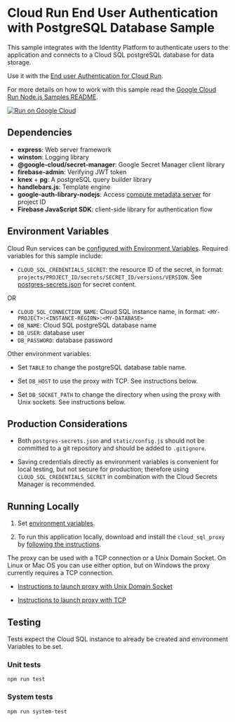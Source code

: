 # Cloud Run End User Authentication with PostgreSQL Database Sample

This sample integrates with the Identity Platform to authenticate users to the
application and connects to a Cloud SQL postgreSQL database for data storage.

Use it with the [End user Authentication for Cloud Run](http://cloud.google.com/run/docs/tutorials/identity-platform).

For more details on how to work with this sample read the [Google Cloud Run Node.js Samples README](https://github.com/GoogleCloudPlatform/nodejs-docs-samples/tree/master/run).

[![Run on Google Cloud](https://deploy.cloud.run/button.svg)](https://deploy.cloud.run)

## Dependencies

* **express**: Web server framework
* **winston**: Logging library
* **@google-cloud/secret-manager**: Google Secret Manager client library
* **firebase-admin**: Verifying JWT token
* **knex** + **pg**: A postgreSQL query builder library
* **handlebars.js**: Template engine
* **google-auth-library-nodejs**: Access [compute metadata server](https://cloud.google.com/compute/docs/storing-retrieving-metadata) for project ID
* **Firebase JavaScript SDK**: client-side library for authentication flow

## Environment Variables

Cloud Run services can be [configured with Environment Variables](https://cloud.google.com/run/docs/configuring/environment-variables).
Required variables for this sample include:

* `CLOUD_SQL_CREDENTIALS_SECRET`: the resource ID of the secret, in format: `projects/PROJECT_ID/secrets/SECRET_ID/versions/VERSION`. See [postgres-secrets.json](postgres-secrets.json) for secret content.

OR

* `CLOUD_SQL_CONNECTION_NAME`: Cloud SQL instance name, in format: `<MY-PROJECT>:<INSTANCE-REGION>:<MY-DATABASE>`
* `DB_NAME`: Cloud SQL postgreSQL database name
* `DB_USER`: database user
* `DB_PASSWORD`: database password

Other environment variables:

* Set `TABLE` to change the postgreSQL database table name.

* Set `DB_HOST` to use the proxy with TCP. See instructions below.

* Set `DB_SOCKET_PATH` to change the directory when using the proxy with Unix sockets.
  See instructions below.

## Production Considerations

* Both `postgres-secrets.json` and `static/config.js` should not be committed to
  a git repository and should be added to `.gitignore`.

* Saving credentials directly as environment variables is convenient for local testing,
  but not secure for production; therefore using `CLOUD_SQL_CREDENTIALS_SECRET`
  in combination with the Cloud Secrets Manager is recommended.  

## Running Locally

1. Set [environment variables](#environment-variables).

1. To run this application locally, download and install the `cloud_sql_proxy` by
[following the instructions](https://cloud.google.com/sql/docs/postgres/sql-proxy#install).

The proxy can be used with a TCP connection or a Unix Domain Socket. On Linux or
Mac OS you can use either option, but on Windows the proxy currently requires a TCP
connection.

* [Instructions to launch proxy with Unix Domain Socket](../../cloud-sql/postgres/knex#launch-proxy-with-unix-domain-socket)

* [Instructions to launch proxy with TCP](../../cloud-sql/postgres/knex#launch-proxy-with-tcp)

## Testing

Tests expect the Cloud SQL instance to already be created and environment Variables
to be set.

### Unit tests

```
npm run test
```

### System tests

```
npm run system-test
```

